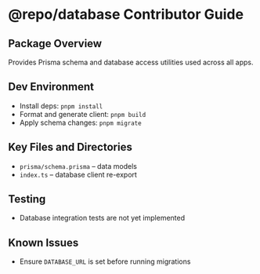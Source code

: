 # @repo/database Contributor Guide

## Package Overview
Provides Prisma schema and database access utilities used across all apps.

## Dev Environment
- Install deps: `pnpm install`
- Format and generate client: `pnpm build`
- Apply schema changes: `pnpm migrate`

## Key Files and Directories
- `prisma/schema.prisma` – data models
- `index.ts` – database client re-export

## Testing
- Database integration tests are not yet implemented

## Known Issues
- Ensure `DATABASE_URL` is set before running migrations
